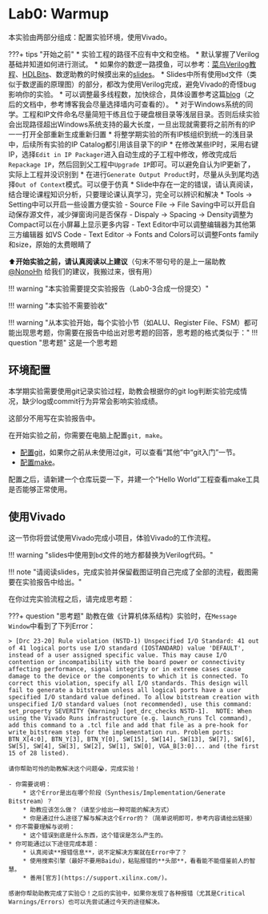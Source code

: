# Lab0: Warmup

本实验由两部分组成：配置实验环境，使用Vivado。

???+ tips "开始之前"
    * 实验工程的路径不应有中文和空格。
    * 默认掌握了Verilog基础并知道如何进行测试。
    * 如果你的数逻一路摸鱼，可以参考：[菜鸟Verilog教程](https://www.runoob.com/w3cnote/verilog-tutorial.html)、[HDLBits](https://hdlbits.01xz.net/wiki/Main_Page)、数逻助教的时候摸出来的[slides](https://github.com/Guahao31/for_Computer_Logic/tree/master/slides)。
    * Slides中所有使用`bd`文件（类似于数逻画的原理图）的部分，都改为使用Verilog完成，避免Vivado的奇怪bug影响你的实验。
    * 可以调整最多线程数，加快综合，具体设置参考这篇[blog](https://blog.csdn.net/yundanfengqing_nuc/article/details/107866015)（之后的文档中，参考博客我会尽量选择墙内可查看的）。
    * 对于Windows系统的同学。工程和IP文件命名尽量简短干练且位于硬盘根目录等浅层目录。否则后续实验会出现路径超出Windows系统支持的最大长度，一旦出现就需要将之前所有的IP一一打开全部重新生成重新归置
    * 将整学期实验的所有IP核组织到统一的浅目录中，后续所有实验的IP Catalog都引用该目录下的IP
    * 在修改某些IP时，采用右键IP，选择`Edit in IP Packager`进入自动生成的子工程中修改，修改完成后`Repackage IP`，然后回到父工程中`Upgrade IP`即可。可以避免自认为IP更新了，实际上工程并没识别到
    * 在进行`Generate Output Product`时，尽量从头到尾均选择`Out of Context`模式。可以便于仿真
    * Slide中存在一定的错误，请认真阅读，结合理论课程知识分析，只要理论课认真学习，完全可以辨识和解决
    * Tools → Setting中可以开启一些设置方便实验
        - Source File → File Saving中可以开启自动保存源文件，减少弹窗询问是否保存
        - Dispaly → Spacing → Density调整为Compact可以在小屏幕上显示更多内容
        - Text Editor中可以调整编辑器为其他第三方编辑器 如VS Code
        - Text Editor → Fonts and Colors可以调整Fonts family和size，原始的太费眼睛了


⬆️**开始实验之前，请认真阅读以上建议**（句末不带句号的是上一届助教 [@NonoHh](https://github.com/NonoHh) 给我们的建议，我搬过来，很有用）

!!! warning "本实验需要提交实验报告（Lab0-3合成一份提交）"

!!! warning "本实验不需要验收"

!!! warning "从本实验开始，每个实验小节（如ALU、Register File、FSM）都可能出现思考题，你需要在报告中给出对思考题的回答，思考题的格式类似于："
    !!! question "思考题"
        这是一个思考题

## 环境配置

本学期实验需要使用git记录实验过程，助教会根据你的git log判断实验完成情况，缺少log或commit行为异常会影响实验成绩。

这部分不用写在实验报告中。

在开始实验之前，你需要在电脑上配置`git, make`。

* [配置git](https://www.windows11.pro/5639.html)，如果你之前从未使用过git，可以查看“其他”中“git入门”一节。
* [配置make](https://tehub.com/a/aCYp1uw0tG)。

配置之后，请新建一个仓库玩耍一下，并建一个“Hello World”工程查看make工具是否能够正常使用。

## 使用Vivado

这一节你将尝试使用Vivado完成小项目，体验Vivado的工作流程。

!!! warning "slides中使用到`bd`文件的地方都替换为Verilog代码。"

!!! note "请阅读slides，完成实验并保留截图证明自己完成了全部的流程，截图需要在实验报告中给出。"



在你过完实验流程之后，请完成思考题：

???+ question "思考题"
    助教在做《计算机体系结构》实验时，在`Message Window`中看到了下列Error：

    > [Drc 23-20] Rule violation (NSTD-1) Unspecified I/O Standard: 41 out of 41 logical ports use I/O standard (IOSTANDARD) value 'DEFAULT', instead of a user assigned specific value. This may cause I/O contention or incompatibility with the board power or connectivity affecting performance, signal integrity or in extreme cases cause damage to the device or the components to which it is connected. To correct this violation, specify all I/O standards. This design will fail to generate a bitstream unless all logical ports have a user specified I/O standard value defined. To allow bitstream creation with unspecified I/O standard values (not recommended), use this command: set_property SEVERITY {Warning} [get_drc_checks NSTD-1].  NOTE: When using the Vivado Runs infrastructure (e.g. launch_runs Tcl command), add this command to a .tcl file and add that file as a pre-hook for write_bitstream step for the implementation run. Problem ports: BTN_X[4:0], BTN_Y[3], BTN_Y[0], SW[15], SW[14], SW[13], SW[7], SW[6], SW[5], SW[4], SW[3], SW[2], SW[1], SW[0], VGA_B[3:0]... and (the first 15 of 28 listed).

    请你帮助可怜的助教解决这个问题😭，完成实验！

    - 你需要说明：
        * 这个Error是出在哪个阶段（Synthesis/Implementation/Generate Bitstream）？
        * 助教应该怎么做？（请至少给出一种可能的解决方式）
        * 你是通过什么途径了解与解决这个Error的？（简单说明即可，参考内容请给出链接）
    * 你不需要理解与说明：
        * 这个错误到底是什么东西，这个错误是怎么产生的。
    * 你可能通过以下途径完成本题：
        * 认真阅读**报错信息**，说不定解决方案就在Error中了？
        * 使用搜索引擎（最好不要用Baidu），粘贴报错的**头部**，看看能不能借鉴前人的智慧。
        * 善用[官方](https://support.xilinx.com/)。
    
    感谢你帮助助教完成了实验😊！之后的实验中，如果你发现了各种报错（尤其是Critical Warnings/Errors）也可以先尝试通过今天的途径解决。
